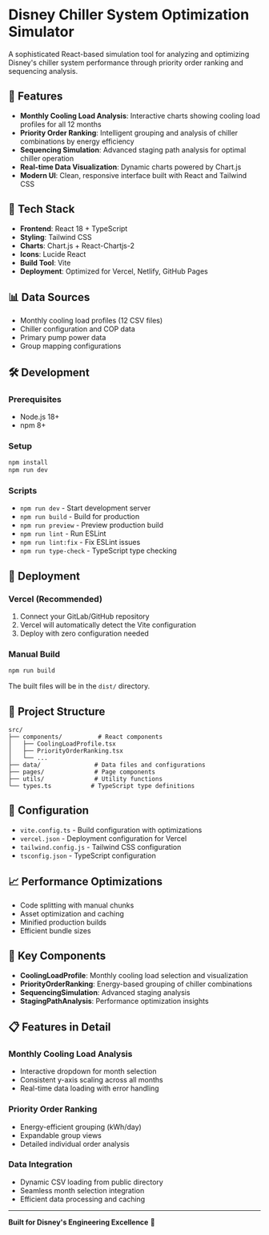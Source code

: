 # Disney Chiller System Optimization Simulator

A sophisticated React-based simulation tool for analyzing and optimizing Disney's chiller system performance through priority order ranking and sequencing analysis.

## 🌟 Features

- **Monthly Cooling Load Analysis**: Interactive charts showing cooling load profiles for all 12 months
- **Priority Order Ranking**: Intelligent grouping and analysis of chiller combinations by energy efficiency
- **Sequencing Simulation**: Advanced staging path analysis for optimal chiller operation
- **Real-time Data Visualization**: Dynamic charts powered by Chart.js
- **Modern UI**: Clean, responsive interface built with React and Tailwind CSS

## 🚀 Tech Stack

- **Frontend**: React 18 + TypeScript
- **Styling**: Tailwind CSS
- **Charts**: Chart.js + React-Chartjs-2
- **Icons**: Lucide React
- **Build Tool**: Vite
- **Deployment**: Optimized for Vercel, Netlify, GitHub Pages

## 📊 Data Sources

- Monthly cooling load profiles (12 CSV files)
- Chiller configuration and COP data
- Primary pump power data
- Group mapping configurations

## 🛠️ Development

### Prerequisites
- Node.js 18+
- npm 8+

### Setup
```bash
npm install
npm run dev
```

### Scripts
- `npm run dev` - Start development server
- `npm run build` - Build for production
- `npm run preview` - Preview production build
- `npm run lint` - Run ESLint
- `npm run lint:fix` - Fix ESLint issues
- `npm run type-check` - TypeScript type checking

## 🚀 Deployment

### Vercel (Recommended)
1. Connect your GitLab/GitHub repository
2. Vercel will automatically detect the Vite configuration
3. Deploy with zero configuration needed

### Manual Build
```bash
npm run build
```
The built files will be in the `dist/` directory.

## 📁 Project Structure

```
src/
├── components/          # React components
│   ├── CoolingLoadProfile.tsx
│   ├── PriorityOrderRanking.tsx
│   └── ...
├── data/               # Data files and configurations
├── pages/              # Page components
├── utils/              # Utility functions
└── types.ts           # TypeScript type definitions
```

## 🔧 Configuration

- `vite.config.ts` - Build configuration with optimizations
- `vercel.json` - Deployment configuration for Vercel
- `tailwind.config.js` - Tailwind CSS configuration
- `tsconfig.json` - TypeScript configuration

## 📈 Performance Optimizations

- Code splitting with manual chunks
- Asset optimization and caching
- Minified production builds
- Efficient bundle sizes

## 🎯 Key Components

- **CoolingLoadProfile**: Monthly cooling load selection and visualization
- **PriorityOrderRanking**: Energy-based grouping of chiller combinations
- **SequencingSimulation**: Advanced staging analysis
- **StagingPathAnalysis**: Performance optimization insights

## 📋 Features in Detail

### Monthly Cooling Load Analysis
- Interactive dropdown for month selection
- Consistent y-axis scaling across all months
- Real-time data loading with error handling

### Priority Order Ranking
- Energy-efficient grouping (kWh/day)
- Expandable group views
- Detailed individual order analysis

### Data Integration
- Dynamic CSV loading from public directory
- Seamless month selection integration
- Efficient data processing and caching

---

**Built for Disney's Engineering Excellence** 🏰 